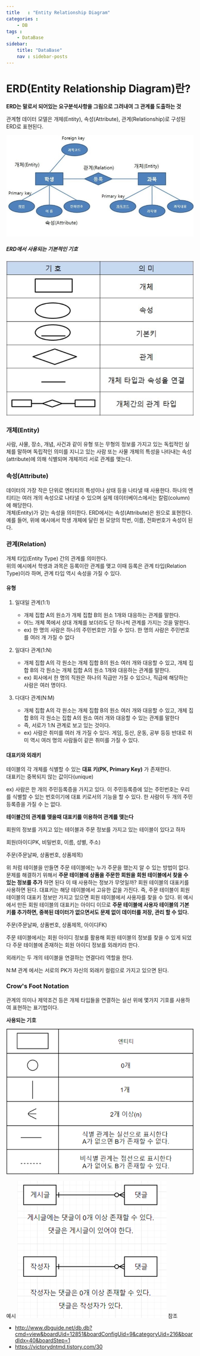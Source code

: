```yaml
---
title   : "Entity Relationship Diagram"
categories : 
    - DB
tags : 
    - DataBase
sidebar:
    title: "DataBase"
    nav : sidebar-posts
---
```


# ERD(Entity Relationship Diagram)란?  
__ERD는 말로서 되어있는 요구분석사항을 그림으로 그려내여 그 관계를 도출하는 것__  

관계형 데이터 모델은 개체(Entity), 속성(Attribute), 관계(Relationship)로 구성된 ERD로 표현된다.  

![ERD](/assets/img/database/ERD.png)  

##### ERD에서 사용되는 기본적인 기호  
![giho](/assets/img/database/giho.PNG)  

### 개체(Entity)  
사람, 사물, 장소, 개념, 사건과 같이 유형 또는 무형의 정보를 가지고 있는 독립적인 실체를 말하며 독립적인 의미를 지니고 있는 사람 또는 사물 개체의 특성을 나타내는 속성(attribute)에 의해 식별되며 개체끼리 서로 관계를 맺는다.  


### 속성(Attribute)  
데이터의 가장 작은 단위로 엔티티의 특성이나 상태 등을 나타낼 때 사용한다. 하나의 엔티티는 여러 개의 속성으로 나타낼 수 있으며 실제 데이터베이스에서는 칼럼(column)에 해당한다.  
개체(Entity)가 갖는 속성을 의미한다. ERD에서는 속성(Attribute)은 원으로 표현한다. 예를 들어, 위에 예시에서 학생 개체에 달린 원 모양의 학번, 이름, 전화번호가 속성이 된다.  


### 관계(Relation)
개체 타입(Entity Type) 간의 관계를 의미한다.  
위의 예시에서 학생과 과목은 등록이란 관계를 맺고 이때 등록은 관계 타입(Relation Type)이라 하며, 관계 타입 역시 속성을 가질 수 있다.  

#### 유형  
1. 일대일 관계(1:1)  
   - 개체 집합 A의 원소가 개체 집합 B의 원소 1개와 대응하는 관계를 말한다.
   - 어느 개체 쪽에서 상대 개체를 보더라도 단 하나씩 관계를 가지는 것을 말한다.
   - ex) 한 명의 사람은 하나의 주민번호만 가질 수 있다. 한 명의 사람은 주민번호를 여러 개 가질 수 없다

2. 일대다 관계(1:N)  
   - 개체 집합 A의 각 원소는 개체 집합 B의 원소 여러 개와 대응할 수 있고, 개체 집합 B의 각 원소는 개체 집합 A의 원소 1개와 대응하는 관계를 말한다.
   - ex) 회사에서 한 명의 직원은 하나의 직급만 가질 수 있으나, 직급에 해당하는 사람은 여러 명이다.

3. 다대다 관계(N:M)  
   - 개체 집합 A의 각 원소는 개체 집합 B의 원소 여러 개와 대응할 수 있고, 개체 집합 B의 각 원소는 집합 A의 원소 여러 개와 대응할 수 있는 관계를 말한다
   - 즉, 서로가 1:N 관계로 보고 있는 것이다.
   - ex) 사람은 취미를 여러 개 가질 수 있다. 게임, 등산, 운동, 공부 등등 반대로 취미 역시 여러 명의 사람들이 같은 취미를 가질 수 있다.  

#### 대표키와 외래키  

테이블의 각 개체를 식별할 수 있는 __대표 키(PK, Primary Key)__ 가 존재한다.  
대표키는 중복되지 않는 값이다(unique)  

ex) 사람은 한 개의 주민등록증을 가지고 있다. 이 주민등록증에 있는 주민번호는 우리를 식별할 수 있는 번호이기에 대표 키로서의 기능을 할 수 있다. 한 사람이 두 개의 주민등록증을 가질 수 는 없다.  

__테이블간의 관계를 맺을때 대표키를 이용하여 관계를 맺는다__  

회원의 정보를 가지고 있는 테이블과 주문 정보를 가지고 있는 테이블이 있다고 하자  

회원(아이디PK, 비밀번호, 이름, 성별, 주소)  

주문(주문날짜, 상품번호, 상품제목)  

위 처럼 테이블을 만들면 주문 테이블에는 누가 주문을 했는지 알 수 있는 방법이 없다.  
문제를 해결하기 위해서 __주문 테이블에 상품을 주문한 회원을 회원 테이블에서 찾을 수 있는 정보를 추가__ 하면 된다 이 때 사용하는 정보가 무엇일까? 회원 테이블의 대표키를 사용하면 된다. 대표키는 해당 테이블에서 고유한 값을 가진다. 즉, 주문 테이블이 회원 테이블의 대표키 정보만 가지고 있으면 회원 테이블에서 사용자를 찾을 수 있다. 위 예시에서 만든 회원 테이블의 대표키는 아이디 이므로 __주문 테이블에 사용자 테이블의 기본키를 추가하면, 중복된 데이터가 없으면서도 문제 없이 데이터를 저장, 관리 할 수 있다.__  


주문(주문날짜, 상품번호, 상품제목, 아이디FK)  

주문 테이블에서는 회원 아이디 정보를 활용해 회원 테이블의 정보를 찾을 수 있게 되었다 주문 테이블에 존재하는 회원 아이디 정보를 외래키라 한다.  

외래키는 두 개의 테이블을 연결하는 연결다리 역할을 한다.  

N:M 관계 에서는 서로의 PK가 자신의 외래키 컬럼으로 가지고 있으면 된다.  

### Crow's Foot Notation  

관계의 의미나 제약조건 등은 개체 타입들을 연결하는 실선 위에 몇가지 기호를 사용하여 표현하는 표기법이다.  

__사용되는 기호__  

![Crow](/assets/img/database/crow.PNG)  

예시 
![ex](/assets/img/database/ex.PNG)
참조  
- <http://www.dbguide.net/db.db?cmd=view&boardUid=12851&boardConfigUid=9&categoryUid=216&boardIdx=40&boardStep=1>
- <https://victorydntmd.tistory.com/30>